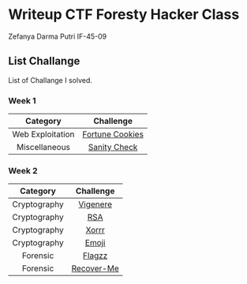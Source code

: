 # Writeup CTF Foresty Hacker Class
Zefanya Darma Putri
IF-45-09

## List Challange
List of Challange I solved.

### Week 1
|Category|Challenge|
|:------:|:-------:|
| Web Exploitation | [Fortune Cookies](https://github.com/Valcar-ies/Writeup-CTF-Foresty-Hacker-Class/tree/e239f92ff897106e2d424d22add1d24be4b65e64/Fortune%20Cookies)|
| Miscellaneous | [Sanity Check](https://github.com/Valcar-ies/Writeup-CTF-Foresty-Hacker-Class/blob/553966c6d2cf514c500fb17feebdddce22d18dab/Miscellaneous/README.md)|

### Week 2
|Category|Challenge|
|:------:|:-------:|
| Cryptography | [Vigenere](https://github.com/Valcar-ies/Writeup-CTF-Foresty-Hacker-Class/blob/main/Cryptography/Vigenere.md)|
| Cryptography | [RSA](https://github.com/Valcar-ies/Writeup-CTF-Foresty-Hacker-Class/blob/main/Cryptography/RSA.md)|
| Cryptography | [Xorrr](https://github.com/Valcar-ies/Writeup-CTF-Foresty-Hacker-Class/blob/main/Cryptography/Xorr.md)|
| Cryptography | [Emoji](https://github.com/Valcar-ies/Writeup-CTF-Foresty-Hacker-Class/blob/main/Cryptography/Emoji.md)|
| Forensic | [Flagzz](https://github.com/Valcar-ies/Writeup-CTF-Foresty-Hacker-Class/blob/main/Forensic/Flagzz.md) |
| Forensic | [Recover-Me](https://github.com/Valcar-ies/Writeup-CTF-Foresty-Hacker-Class/blob/main/Forensic/Recover-Me.md) |
